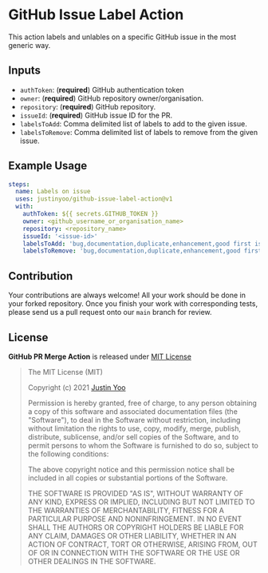 # GitHub Issue Label Action #

This action labels and unlables on a specific GitHub issue in the most generic way.


## Inputs ##

* `authToken`: (**required**) GitHub authentication token
* `owner`: (**required**) GitHub repository owner/organisation.
* `repository`: (**required**) GitHub repository.
* `issueId`: (**required**) GitHub issue ID for the PR.
* `labelsToAdd`: Comma delimited list of labels to add to the given issue.
* `labelsToRemove`: Comma delimited list of labels to remove from the given issue.


## Example Usage ##

```yaml
steps:
  name: Labels on issue
  uses: justinyoo/github-issue-label-action@v1
  with:
    authToken: ${{ secrets.GITHUB_TOKEN }}
    owner: <github_username_or_organisation_name>
    repository: <repository_name>
    issueId: '<issue-id>'
    labelsToAdd: 'bug,documentation,duplicate,enhancement,good first issue,help wanted,invalid,question,wontfix'
    labelsToRemove: 'bug,documentation,duplicate,enhancement,good first issue'
```


## Contribution ##

Your contributions are always welcome! All your work should be done in your forked repository. Once you finish your work with corresponding tests, please send us a pull request onto our `main` branch for review.


## License ##

**GitHub PR Merge Action** is released under [MIT License](http://opensource.org/licenses/MIT)

> The MIT License (MIT)
>
> Copyright (c) 2021 [Justin Yoo](https://github.com/justinyoo)
> 
> Permission is hereby granted, free of charge, to any person obtaining a copy of this software and associated documentation files (the "Software"), to deal in the Software without restriction, including without limitation the rights to use, copy, modify, merge, publish, distribute, sublicense, and/or sell copies of the Software, and to permit persons to whom the Software is furnished to do so, subject to the following conditions:
> 
> The above copyright notice and this permission notice shall be included in all copies or substantial portions of the Software.
> 
> THE SOFTWARE IS PROVIDED "AS IS", WITHOUT WARRANTY OF ANY KIND, EXPRESS OR IMPLIED, INCLUDING BUT NOT LIMITED TO THE WARRANTIES OF MERCHANTABILITY, FITNESS FOR A PARTICULAR PURPOSE AND NONINFRINGEMENT. IN NO EVENT SHALL THE AUTHORS OR COPYRIGHT HOLDERS BE LIABLE FOR ANY CLAIM, DAMAGES OR OTHER LIABILITY, WHETHER IN AN ACTION OF CONTRACT, TORT OR OTHERWISE, ARISING FROM, OUT OF OR IN CONNECTION WITH THE SOFTWARE OR THE USE OR OTHER DEALINGS IN THE SOFTWARE.
